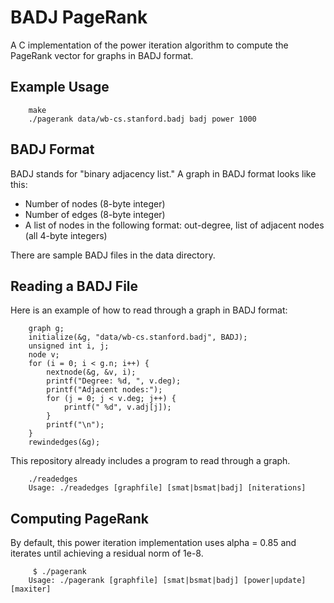# BADJ PageRank

A C implementation of the power iteration algorithm to compute the PageRank vector for graphs in BADJ format.

## Example Usage

		make
		./pagerank data/wb-cs.stanford.badj badj power 1000

## BADJ Format

BADJ stands for "binary adjacency list." 
A graph in BADJ format looks like this:

- Number of nodes (8-byte integer)
- Number of edges (8-byte integer)
- A list of nodes in the following format: out-degree, list of adjacent nodes (all 4-byte integers)

There are sample BADJ files in the data directory.

## Reading a BADJ File

Here is an example of how to read through a graph in BADJ format:

		graph g;
		initialize(&g, "data/wb-cs.stanford.badj", BADJ);
		unsigned int i, j;
		node v;
		for (i = 0; i < g.n; i++) {
			nextnode(&g, &v, i);
			printf("Degree: %d, ", v.deg);
			printf("Adjacent nodes:");
			for (j = 0; j < v.deg; j++) {
				printf(" %d", v.adj[j]);
			}
			printf("\n");
		}
		rewindedges(&g);

This repository already includes a program to read through a graph.

		./readedges 
		Usage: ./readedges [graphfile] [smat|bsmat|badj] [niterations]

## Computing PageRank

By default, this power iteration implementation uses alpha = 0.85 and iterates until achieving a residual norm of 1e-8.

		 $ ./pagerank
		Usage: ./pagerank [graphfile] [smat|bsmat|badj] [power|update] [maxiter]
